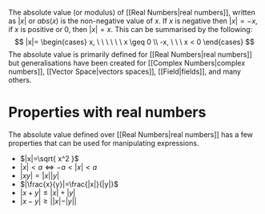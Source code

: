 The absolute value (or modulus) of [[Real Numbers|real numbers]], written as $|x|$ or $abs(x)$ is the non-negative value of $x$. If $x$ is negative then $|x|=-x$, if $x$ is positive or $0$, then $|x|=x$. This can be summarised by the following:
$$
|x|=
\begin{cases}
x, \ \ \ \ \ \ x \geq 0 \\
-x, \ \ \ x < 0
\end{cases}
$$
The absolute value is primarily defined for [[Real Numbers|real numbers]] but generalisations have been created for [[Complex Numbers|complex numbers]], [[Vector Space|vectors spaces]], [[Field|fields]], and many others.

# Properties with real numbers
The absolute value defined over [[Real Numbers|real numbers]] has a few properties that can be used for manipulating expressions.
- $|x|=\sqrt{ x^2 }$
- $|x|<a \iff -a < |x| < a$
- $|xy|=|x||y|$
- $|\frac{x}{y}|=\frac{|x|}{|y|}$
- $|x+y|\leq |x|+|y|$
- $|x-y|\geq ||x|-|y||$

